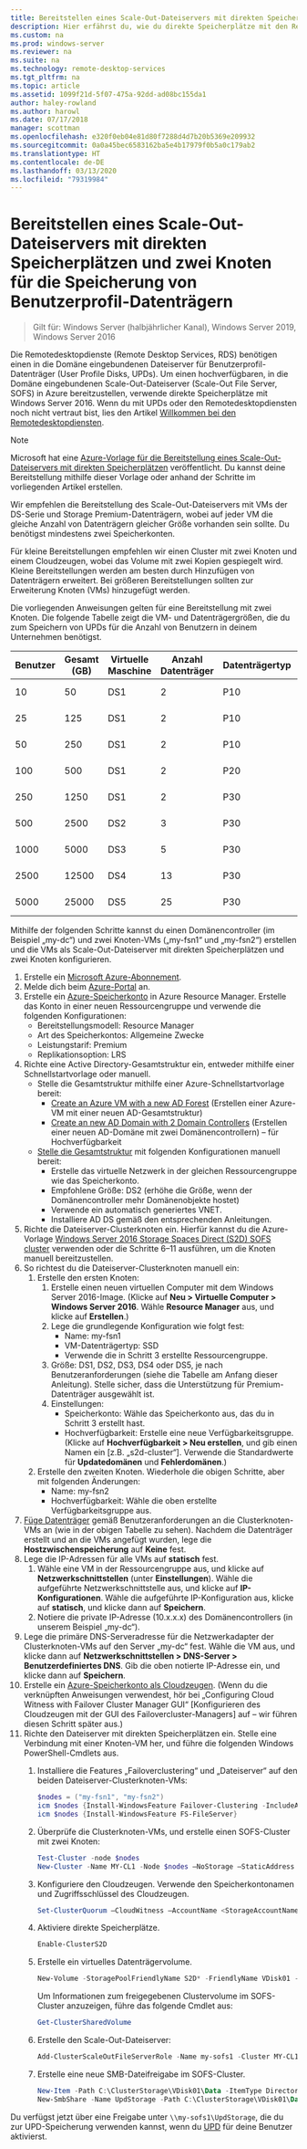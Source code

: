 ```yaml
---
title: Bereitstellen eines Scale-Out-Dateiservers mit direkten Speicherplätzen und zwei Knoten für die Speicherung von Benutzerprofil-Datenträgern
description: Hier erfährst du, wie du direkte Speicherplätze mit den Remotedesktopdiensten verwendest.
ms.custom: na
ms.prod: windows-server
ms.reviewer: na
ms.suite: na
ms.technology: remote-desktop-services
ms.tgt_pltfrm: na
ms.topic: article
ms.assetid: 1099f21d-5f07-475a-92dd-ad08bc155da1
author: haley-rowland
ms.author: harowl
ms.date: 07/17/2018
manager: scottman
ms.openlocfilehash: e320f0eb04e81d80f7288d4d7b20b5369e209932
ms.sourcegitcommit: 0a0a45bec6583162ba5e4b17979f0b5a0c179ab2
ms.translationtype: HT
ms.contentlocale: de-DE
ms.lasthandoff: 03/13/2020
ms.locfileid: "79319984"
---
```

# <a name="deploy-a-two-node-storage-spaces-direct-scale-out-file-server-for-upd-storage-in-azure"></a>Bereitstellen eines Scale-Out-Dateiservers mit direkten Speicherplätzen und zwei Knoten für die Speicherung von Benutzerprofil-Datenträgern

>Gilt für: Windows Server (halbjährlicher Kanal), Windows Server 2019, Windows Server 2016

Die Remotedesktopdienste (Remote Desktop Services, RDS) benötigen einen in die Domäne eingebundenen Dateiserver für Benutzerprofil-Datenträger (User Profile Disks, UPDs). Um einen hochverfügbaren, in die Domäne eingebundenen Scale-Out-Dateiserver (Scale-Out File Server, SOFS) in Azure bereitzustellen, verwende direkte Speicherplätze mit Windows Server 2016. Wenn du mit UPDs oder den Remotedesktopdiensten noch nicht vertraut bist, lies den Artikel [Willkommen bei den Remotedesktopdiensten](welcome-to-rds.md).

> [!NOTE] 
> Microsoft hat eine [Azure-Vorlage für die Bereitstellung eines Scale-Out-Dateiservers mit direkten Speicherplätzen](https://azure.microsoft.com/documentation/templates/301-storage-spaces-direct/) veröffentlicht. Du kannst deine Bereitstellung mithilfe dieser Vorlage oder anhand der Schritte im vorliegenden Artikel erstellen. 

Wir empfehlen die Bereitstellung des Scale-Out-Dateiservers mit VMs der DS-Serie und Storage Premium-Datenträgern, wobei auf jeder VM die gleiche Anzahl von Datenträgern gleicher Größe vorhanden sein sollte. Du benötigst mindestens zwei Speicherkonten. 

Für kleine Bereitstellungen empfehlen wir einen Cluster mit zwei Knoten und einem Cloudzeugen, wobei das Volume mit zwei Kopien gespiegelt wird. Kleine Bereitstellungen werden am besten durch Hinzufügen von Datenträgern erweitert. Bei größeren Bereitstellungen sollten zur Erweiterung Knoten (VMs) hinzugefügt werden. 

Die vorliegenden Anweisungen gelten für eine Bereitstellung mit zwei Knoten. Die folgende Tabelle zeigt die VM- und Datenträgergrößen, die du zum Speichern von UPDs für die Anzahl von Benutzern in deinem Unternehmen benötigst. 

| Benutzer | Gesamt (GB) | Virtuelle Maschine | Anzahl Datenträger | Datenträgertyp | Datenträgergröße (GB) | Konfiguration   |
|-------|------------|----|---------|-----------|----------------|-----------------|
| 10    | 50         | DS1 | 2       | P10       | 128            | 2 × (DS1 + 2 P10)  |
| 25    | 125        | DS1 | 2       | P10       | 128            | 2 × (DS1 + 2 P10)  |
| 50    | 250        | DS1 | 2       | P10       | 128            | 2 × (DS1 + 2 P10)  |
| 100   | 500        | DS1 | 2       | P20       | 512            | 2 × (DS1 + 2 P20)  |
| 250   | 1250       | DS1 | 2       | P30       | 1024           | 2 × (DS1 + 2 P30)  |
| 500   | 2500       | DS2 | 3       | P30       | 1024           | 2 × (DS2 + 3 P30)  |
| 1000  | 5000       | DS3 | 5       | P30       | 1024           | 2 × (DS3 + 5 P30)  |
| 2500  | 12500      | DS4 | 13      | P30       | 1024           | 2 × (DS4 + 13 P30) |
| 5000  | 25000      | DS5 | 25      | P30       | 1024           | 2 × (DS5 + 25 P30) | 

Mithilfe der folgenden Schritte kannst du einen Domänencontroller (im Beispiel „my-dc“) und zwei Knoten-VMs („my-fsn1“ und „my-fsn2“) erstellen und die VMs als Scale-Out-Dateiserver mit direkten Speicherplätzen und zwei Knoten konfigurieren.

1. Erstelle ein [Microsoft Azure-Abonnement](https://azure.microsoft.com).
2. Melde dich beim [Azure-Portal](https://ms.portal.azure.com) an.
3. Erstelle ein [Azure-Speicherkonto](https://azure.microsoft.com/documentation/articles/storage-create-storage-account/#create-a-storage-account) in Azure Resource Manager. Erstelle das Konto in einer neuen Ressourcengruppe und verwende die folgenden Konfigurationen:
   - Bereitstellungsmodell: Resource Manager
   - Art des Speicherkontos: Allgemeine Zwecke
   - Leistungstarif: Premium
   - Replikationsoption: LRS
4. Richte eine Active Directory-Gesamtstruktur ein, entweder mithilfe einer Schnellstartvorlage oder manuell. 
   - Stelle die Gesamtstruktur mithilfe einer Azure-Schnellstartvorlage bereit:
      - [Create an Azure VM with a new AD Forest](https://azure.microsoft.com/documentation/templates/active-directory-new-domain/) (Erstellen einer Azure-VM mit einer neuen AD-Gesamtstruktur)
      - [Create an new AD Domain with 2 Domain Controllers](https://azure.microsoft.com/documentation/templates/active-directory-new-domain-ha-2-dc/) (Erstellen einer neuen AD-Domäne mit zwei Domänencontrollern) – für Hochverfügbarkeit
   - [Stelle die Gesamtstruktur](https://azure.microsoft.com/documentation/articles/active-directory-new-forest-virtual-machine/) mit folgenden Konfigurationen manuell bereit:
      - Erstelle das virtuelle Netzwerk in der gleichen Ressourcengruppe wie das Speicherkonto.
      - Empfohlene Größe: DS2 (erhöhe die Größe, wenn der Domänencontroller mehr Domänenobjekte hostet)
      - Verwende ein automatisch generiertes VNET.
      - Installiere AD DS gemäß den entsprechenden Anleitungen.
5. Richte die Dateiserver-Clusterknoten ein. Hierfür kannst du die Azure-Vorlage [Windows Server 2016 Storage Spaces Direct (S2D) SOFS cluster](https://azure.microsoft.com/resources/templates/301-storage-spaces-direct/) verwenden oder die Schritte 6–11 ausführen, um die Knoten manuell bereitzustellen.
6. So richtest du die Dateiserver-Clusterknoten manuell ein:
   1. Erstelle den ersten Knoten: 
      1. Erstelle einen neuen virtuellen Computer mit dem Windows Server 2016-Image. (Klicke auf **Neu > Virtuelle Computer > Windows Server 2016**. Wähle **Resource Manager** aus, und klicke auf **Erstellen**.)
      2. Lege die grundlegende Konfiguration wie folgt fest:
         - Name: my-fsn1
         - VM-Datenträgertyp: SSD
         - Verwende die in Schritt 3 erstellte Ressourcengruppe. 
      3. Größe: DS1, DS2, DS3, DS4 oder DS5, je nach Benutzeranforderungen (siehe die Tabelle am Anfang dieser Anleitung). Stelle sicher, dass die Unterstützung für Premium-Datenträger ausgewählt ist.
      4. Einstellungen: 
         - Speicherkonto: Wähle das Speicherkonto aus, das du in Schritt 3 erstellt hast.
         - Hochverfügbarkeit: Erstelle eine neue Verfügbarkeitsgruppe. (Klicke auf **Hochverfügbarkeit > Neu erstellen**, und gib einen Namen ein [z.B. „s2d-cluster“]. Verwende die Standardwerte für **Updatedomänen** und **Fehlerdomänen**.)
   2. Erstelle den zweiten Knoten. Wiederhole die obigen Schritte, aber mit folgenden Änderungen:
      - Name: my-fsn2
      - Hochverfügbarkeit: Wähle die oben erstellte Verfügbarkeitsgruppe aus.  
7. [Füge Datenträger](https://azure.microsoft.com/documentation/articles/virtual-machines-windows-attach-disk-portal/) gemäß Benutzeranforderungen an die Clusterknoten-VMs an (wie in der obigen Tabelle zu sehen). Nachdem die Datenträger erstellt und an die VMs angefügt wurden, lege die **Hostzwischenspeicherung** auf **Keine** fest.
8. Lege die IP-Adressen für alle VMs auf **statisch** fest. 
   1. Wähle eine VM in der Ressourcengruppe aus, und klicke auf **Netzwerkschnittstellen** (unter **Einstellungen**). Wähle die aufgeführte Netzwerkschnittstelle aus, und klicke auf **IP-Konfigurationen**. Wähle die aufgeführte IP-Konfiguration aus, klicke auf **statisch**, und klicke dann auf **Speichern**.
   2. Notiere die private IP-Adresse (10.x.x.x) des Domänencontrollers (in unserem Beispiel „my-dc“).
9. Lege die primäre DNS-Serveradresse für die Netzwerkadapter der Clusterknoten-VMs auf den Server „my-dc“ fest. Wähle die VM aus, und klicke dann auf **Netzwerkschnittstellen > DNS-Server > Benutzerdefiniertes DNS**. Gib die oben notierte IP-Adresse ein, und klicke dann auf **Speichern**.
10. Erstelle ein [Azure-Speicherkonto als Cloudzeugen](https://docs.microsoft.com/windows-server/failover-clustering/deploy-cloud-witness). (Wenn du die verknüpften Anweisungen verwendest, hör bei „Configuring Cloud Witness with Failover Cluster Manager GUI“ [Konfigurieren des Cloudzeugen mit der GUI des Failovercluster-Managers] auf – wir führen diesen Schritt später aus.)
11. Richte den Dateiserver mit direkten Speicherplätzen ein. Stelle eine Verbindung mit einer Knoten-VM her, und führe die folgenden Windows PowerShell-Cmdlets aus.
    1. Installiere die Features „Failoverclustering“ und „Dateiserver“ auf den beiden Dateiserver-Clusterknoten-VMs:

       ```powershell
       $nodes = ("my-fsn1", "my-fsn2")
       icm $nodes {Install-WindowsFeature Failover-Clustering -IncludeAllSubFeature -IncludeManagementTools} 
       icm $nodes {Install-WindowsFeature FS-FileServer} 
       ```
    2. Überprüfe die Clusterknoten-VMs, und erstelle einen SOFS-Cluster mit zwei Knoten:

       ```powershell
       Test-Cluster -node $nodes
       New-Cluster -Name MY-CL1 -Node $nodes –NoStorage –StaticAddress [new address within your addr space]
       ``` 
    3. Konfiguriere den Cloudzeugen. Verwende den Speicherkontonamen und Zugriffsschlüssel des Cloudzeugen.

       ```powershell
       Set-ClusterQuorum –CloudWitness –AccountName <StorageAccountName> -AccessKey <StorageAccountAccessKey> 
       ```
    4. Aktiviere direkte Speicherplätze.

       ```powershell
       Enable-ClusterS2D 
       ```
      
    5. Erstelle ein virtuelles Datenträgervolume.

       ```powershell
       New-Volume -StoragePoolFriendlyName S2D* -FriendlyName VDisk01 -FileSystem CSVFS_REFS -Size 120GB 
       ```
       Um Informationen zum freigegebenen Clustervolume im SOFS-Cluster anzuzeigen, führe das folgende Cmdlet aus:

       ```powershell
       Get-ClusterSharedVolume
       ```
   
    6. Erstelle den Scale-Out-Dateiserver:

       ```powershell
       Add-ClusterScaleOutFileServerRole -Name my-sofs1 -Cluster MY-CL1
       ```

    7. Erstelle eine neue SMB-Dateifreigabe im SOFS-Cluster.

       ```powershell
       New-Item -Path C:\ClusterStorage\VDisk01\Data -ItemType Directory
       New-SmbShare -Name UpdStorage -Path C:\ClusterStorage\VDisk01\Data
       ```

Du verfügst jetzt über eine Freigabe unter `\\my-sofs1\UpdStorage`, die du zur UPD-Speicherung verwenden kannst, wenn du [UPD](https://social.technet.microsoft.com/wiki/contents/articles/15304.installing-and-configuring-user-profile-disks-upd-in-windows-server-2012.aspx) für deine Benutzer aktivierst. 
